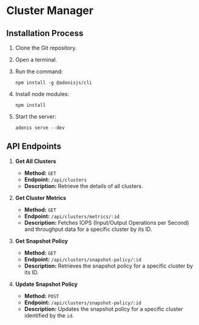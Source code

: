 
# Cluster Manager

## Installation Process

1. Clone the Git repository.
2. Open a terminal.
3. Run the command:

    `npm install -g @adonisjs/cli`

4. Install node modules:

    `npm install`

5. Start the server:

   `adonis serve --dev`

## API Endpoints

1. **Get All Clusters**

   - **Method:** `GET`
   - **Endpoint:** `/api/clusters`
   - **Description:** Retrieve the details of all clusters.

2. **Get Cluster Metrics**

   - **Method:** `GET`
   - **Endpoint:** `/api/clusters/metrics/:id`
   - **Description:** Fetches IOPS (Input/Output Operations per Second) and throughput data for a specific cluster by its ID.

3. **Get Snapshot Policy**

   - **Method:** `GET`
   - **Endpoint:** `/api/clusters/snapshot-policy/:id`
   - **Description:** Retrieves the snapshot policy for a specific cluster by its ID.

4. **Update Snapshot Policy**

   - **Method:** `POST`
   - **Endpoint:** `/api/clusters/snapshot-policy/:id`
   - **Description:** Updates the snapshot policy for a specific cluster identified by the `id`.
